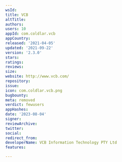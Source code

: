 ```yaml
---
wsId: 
title: VCB
altTitle: 
authors: 
users: 10
appId: com.coldlar.vcb
appCountry: 
released: '2021-04-05'
updated: '2021-09-22'
version: '2.3.0'
stars: 
ratings: 
reviews: 
size: 
website: http://www.vcb.com/
repository: 
issue: 
icon: com.coldlar.vcb.png
bugbounty: 
meta: removed
verdict: fewusers
appHashes: 
date: '2023-08-04'
signer: 
reviewArchive: 
twitter: 
social: 
redirect_from: 
developerName: VCB Information Technology PTY Ltd
features: 

---
```


